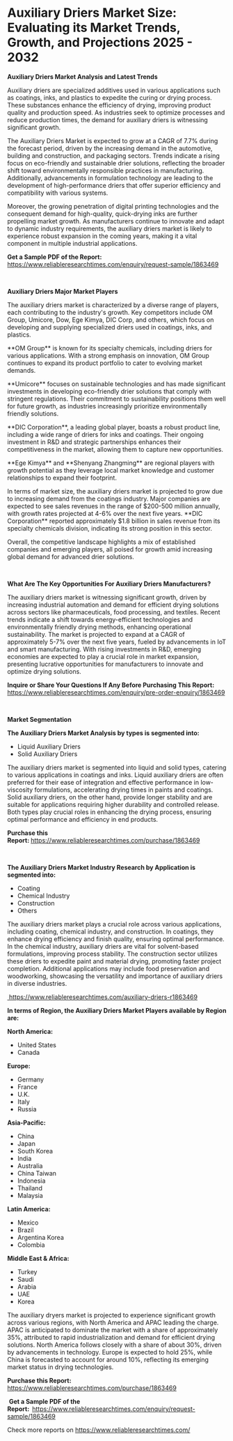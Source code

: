 <p><h1>Auxiliary Driers Market Size: Evaluating its Market Trends, Growth, and Projections 2025 - 2032</h1></p><p><strong>Auxiliary Driers Market Analysis and Latest Trends</strong></p>
<p><p>Auxiliary driers are specialized additives used in various applications such as coatings, inks, and plastics to expedite the curing or drying process. These substances enhance the efficiency of drying, improving product quality and production speed. As industries seek to optimize processes and reduce production times, the demand for auxiliary driers is witnessing significant growth.</p><p>The Auxiliary Driers Market is expected to grow at a CAGR of 7.7% during the forecast period, driven by the increasing demand in the automotive, building and construction, and packaging sectors. Trends indicate a rising focus on eco-friendly and sustainable drier solutions, reflecting the broader shift toward environmentally responsible practices in manufacturing. Additionally, advancements in formulation technology are leading to the development of high-performance driers that offer superior efficiency and compatibility with various systems.</p><p>Moreover, the growing penetration of digital printing technologies and the consequent demand for high-quality, quick-drying inks are further propelling market growth. As manufacturers continue to innovate and adapt to dynamic industry requirements, the auxiliary driers market is likely to experience robust expansion in the coming years, making it a vital component in multiple industrial applications.</p></p>
<p><strong>Get a Sample PDF of the Report:&nbsp;</strong> <a href="https://www.reliableresearchtimes.com/enquiry/request-sample/1863469?utm_campaign=2631&utm_medium=2&utm_source=Github&utm_content=ia&utm_term=28022025&utm_id=auxiliary-driers">https://www.reliableresearchtimes.com/enquiry/request-sample/1863469</a></p>
<p>&nbsp;</p>
<p><strong>Auxiliary Driers Major Market Players</strong></p>
<p><p>The auxiliary driers market is characterized by a diverse range of players, each contributing to the industry's growth. Key competitors include OM Group, Umicore, Dow, Ege Kimya, DIC Corp, and others, which focus on developing and supplying specialized driers used in coatings, inks, and plastics.</p><p>**OM Group** is known for its specialty chemicals, including driers for various applications. With a strong emphasis on innovation, OM Group continues to expand its product portfolio to cater to evolving market demands. </p><p>**Umicore** focuses on sustainable technologies and has made significant investments in developing eco-friendly drier solutions that comply with stringent regulations. Their commitment to sustainability positions them well for future growth, as industries increasingly prioritize environmentally friendly solutions.</p><p>**DIC Corporation**, a leading global player, boasts a robust product line, including a wide range of driers for inks and coatings. Their ongoing investment in R&D and strategic partnerships enhances their competitiveness in the market, allowing them to capture new opportunities. </p><p>**Ege Kimya** and **Shenyang Zhangming** are regional players with growth potential as they leverage local market knowledge and customer relationships to expand their footprint. </p><p>In terms of market size, the auxiliary driers market is projected to grow due to increasing demand from the coatings industry. Major companies are expected to see sales revenues in the range of $200-500 million annually, with growth rates projected at 4-6% over the next five years. **DIC Corporation** reported approximately $1.8 billion in sales revenue from its specialty chemicals division, indicating its strong position in this sector. </p><p>Overall, the competitive landscape highlights a mix of established companies and emerging players, all poised for growth amid increasing global demand for advanced drier solutions.</p></p>
<p>&nbsp;</p>
<p><strong>What Are The Key Opportunities For Auxiliary Driers Manufacturers?</strong></p>
<p><p>The auxiliary driers market is witnessing significant growth, driven by increasing industrial automation and demand for efficient drying solutions across sectors like pharmaceuticals, food processing, and textiles. Recent trends indicate a shift towards energy-efficient technologies and environmentally friendly drying methods, enhancing operational sustainability. The market is projected to expand at a CAGR of approximately 5-7% over the next five years, fueled by advancements in IoT and smart manufacturing. With rising investments in R&D, emerging economies are expected to play a crucial role in market expansion, presenting lucrative opportunities for manufacturers to innovate and optimize drying solutions.</p></p>
<p><strong>Inquire or Share Your Questions If Any Before Purchasing This Report:</strong> <a href="https://www.reliableresearchtimes.com/enquiry/pre-order-enquiry/1863469?utm_campaign=2631&utm_medium=2&utm_source=Github&utm_content=ia&utm_term=28022025&utm_id=auxiliary-driers">https://www.reliableresearchtimes.com/enquiry/pre-order-enquiry/1863469</a></p>
<p>&nbsp;</p>
<p><strong>Market Segmentation</strong></p>
<p><strong>The Auxiliary Driers Market Analysis by types is segmented into:</strong></p>
<p><ul><li>Liquid Auxiliary Driers</li><li>Solid Auxiliary Driers</li></ul></p>
<p><p>The auxiliary driers market is segmented into liquid and solid types, catering to various applications in coatings and inks. Liquid auxiliary driers are often preferred for their ease of integration and effective performance in low-viscosity formulations, accelerating drying times in paints and coatings. Solid auxiliary driers, on the other hand, provide longer stability and are suitable for applications requiring higher durability and controlled release. Both types play crucial roles in enhancing the drying process, ensuring optimal performance and efficiency in end products.</p></p>
<p><strong>Purchase this Report:&nbsp;</strong><a href="https://www.reliableresearchtimes.com/purchase/1863469?utm_campaign=2631&utm_medium=2&utm_source=Github&utm_content=ia&utm_term=28022025&utm_id=auxiliary-driers">https://www.reliableresearchtimes.com/purchase/1863469</a></p>
<p>&nbsp;</p>
<p><strong>The Auxiliary Driers Market Industry Research by Application is segmented into:</strong></p>
<p><ul><li>Coating</li><li>Chemical Industry</li><li>Construction</li><li>Others</li></ul></p>
<p><p>The auxiliary driers market plays a crucial role across various applications, including coating, chemical industry, and construction. In coatings, they enhance drying efficiency and finish quality, ensuring optimal performance. In the chemical industry, auxiliary driers are vital for solvent-based formulations, improving process stability. The construction sector utilizes these driers to expedite paint and material drying, promoting faster project completion. Additional applications may include food preservation and woodworking, showcasing the versatility and importance of auxiliary driers in diverse industries.</p></p>
<p><a href="https://www.reliableresearchtimes.com/auxiliary-driers-r1863469?utm_campaign=2631&utm_medium=2&utm_source=Github&utm_content=ia&utm_term=28022025&utm_id=auxiliary-driers">&nbsp;https://www.reliableresearchtimes.com/auxiliary-driers-r1863469</a></p>
<p><strong>In terms of Region, the Auxiliary Driers Market Players available by Region are:</strong></p>
<p>
    <p> <strong> North America: </strong>
        <ul>
            <li>United States</li>
            <li>Canada</li>
        </ul>
        </p> 
    <p> <strong> Europe: </strong>
        <ul>
            <li>Germany</li>
            <li>France</li>
            <li>U.K.</li>
            <li>Italy</li>
            <li>Russia</li>
        </ul>
        </p> 
    <p> <strong> Asia-Pacific: </strong>
        <ul>
            <li>China</li>
            <li>Japan</li>
            <li>South Korea</li>
            <li>India</li>
            <li>Australia</li>
            <li>China Taiwan</li>
            <li>Indonesia</li>
            <li>Thailand</li>
            <li>Malaysia</li>
        </ul>
        </p> 
    <p> <strong> Latin America: </strong>
        <ul>
            <li>Mexico</li>
            <li>Brazil</li>
            <li>Argentina Korea</li>
            <li>Colombia</li>
        </ul>
        </p> 
    <p> <strong> Middle East & Africa: </strong>
        <ul>
            <li>Turkey</li>
            <li>Saudi</li>
            <li>Arabia</li>
            <li>UAE</li>
            <li>Korea</li>
        </ul>
    </p>
    </p>
<p><p>The auxiliary dryers market is projected to experience significant growth across various regions, with North America and APAC leading the charge. APAC is anticipated to dominate the market with a share of approximately 35%, attributed to rapid industrialization and demand for efficient drying solutions. North America follows closely with a share of about 30%, driven by advancements in technology. Europe is expected to hold 25%, while China is forecasted to account for around 10%, reflecting its emerging market status in drying technologies.</p></p>
<p><strong>Purchase this Report: </strong><a href="https://www.reliableresearchtimes.com/purchase/1863469?utm_campaign=2631&utm_medium=2&utm_source=Github&utm_content=ia&utm_term=28022025&utm_id=auxiliary-driers">https://www.reliableresearchtimes.com/purchase/1863469</a></p>
<p>&nbsp;<strong>Get a Sample PDF of the Report:&nbsp;&nbsp;</strong><a href="https://www.reliableresearchtimes.com/enquiry/request-sample/1863469?utm_campaign=2631&utm_medium=2&utm_source=Github&utm_content=ia&utm_term=28022025&utm_id=auxiliary-driers">https://www.reliableresearchtimes.com/enquiry/request-sample/1863469</a></p>
<p><strong></strong></p>
<p>Check more reports on <a href="https://www.reliableresearchtimes.com/?utm_campaign=2631&utm_medium=2&utm_source=Github&utm_content=ia&utm_term=28022025&utm_id=auxiliary-driers">https://www.reliableresearchtimes.com/</a></p>